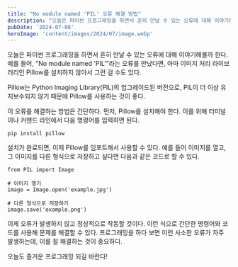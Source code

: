 ```yaml
---
title: "No module named 'PIL' 오류 해결 방법"
description: "오늘은 파이썬 프로그래밍을 하면서 흔히 만날 수 있는 오류에 대해 이야기해볼까 한다. 예를 들어, \"No module named 'PIL'\"라는 오류를 만났다면, 아마 이미지 처리 라이브러리인 Pillow를 설치하지 않아서 그런 걸 수도 있다.   Pillow는 Python Imagin..."
pubDate: '2024-07-08'
heroImage: 'content/images/2024/07/image.webp'
---
```


오늘은 파이썬 프로그래밍을 하면서 흔히 만날 수 있는 오류에 대해 이야기해볼까 한다. 예를 들어, "No module named 'PIL'"라는 오류를 만났다면, 아마 이미지 처리 라이브러리인 Pillow를 설치하지 않아서 그런 걸 수도 있다.

Pillow는 Python Imaging Library(PIL)의 업그레이드된 버전으로, PIL이 더 이상 유지보수되지 않기 때문에 Pillow를 사용하는 것이 좋다.

이 오류를 해결하는 방법은 간단하다. 먼저, Pillow를 설치해야 한다. 이를 위해 터미널이나 커맨드 라인에서 다음 명령어를 입력하면 된다.

```
pip install pillow

```
설치가 완료되면, 이제 Pillow를 임포트해서 사용할 수 있다. 예를 들어 이미지를 열고, 그 이미지를 다른 형식으로 저장하고 싶다면 다음과 같은 코드로 할 수 있다.

```
from PIL import Image

# 이미지 열기
image = Image.open('example.jpg')

# 다른 형식으로 저장하기
image.save('example.png')

```
이제 오류가 발생하지 않고 정상적으로 작동할 것이다. 이런 식으로 간단한 명령어와 코드를 사용해 문제를 해결할 수 있다. 프로그래밍을 하다 보면 이런 사소한 오류가 자주 발생하는데, 이를 잘 해결하는 것이 중요하다.

오늘도 즐거운 프로그래밍 되길 바란다!